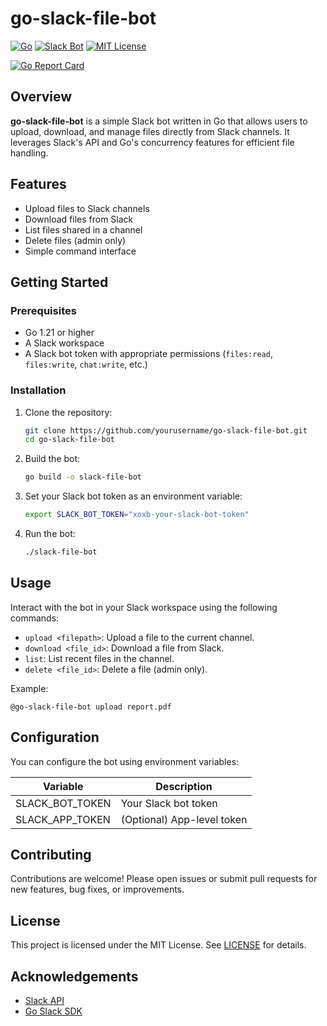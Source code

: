 # go-slack-file-bot

[![Go](https://img.shields.io/badge/Go-1.21-blue?logo=go)](https://golang.org/)
[![Slack Bot](https://img.shields.io/badge/Bot-Slack-4A154B?logo=slack)](https://api.slack.com/bot-users)
[![MIT License](https://img.shields.io/badge/License-MIT-yellow.svg)](LICENSE)
<!-- [![Build Status](https://img.shields.io/github/actions/workflow/status/yourusername/go-slack-file-bot/ci.yml?branch=main)](https://github.com/yourusername/go-slack-file-bot/actions) -->
[![Go Report Card](https://goreportcard.com/badge/github.com/yourusername/go-slack-file-bot)](https://goreportcard.com/report/github.com/yourusername/go-slack-file-bot)
<!-- [![Issues](https://img.shields.io/github/issues/yourusername/go-slack-file-bot)](https://github.com/yourusername/go-slack-file-bot/issues) -->
<!-- [![Last Commit](https://img.shields.io/github/last-commit/yourusername/go-slack-file-bot)](https://github.com/yourusername/go-slack-file-bot/commits/main) -->


## Overview

**go-slack-file-bot** is a simple Slack bot written in Go that allows users to upload, download, and manage files directly from Slack channels. It leverages Slack's API and Go's concurrency features for efficient file handling.

## Features

- Upload files to Slack channels
- Download files from Slack
- List files shared in a channel
- Delete files (admin only)
- Simple command interface

## Getting Started

### Prerequisites

- Go 1.21 or higher
- A Slack workspace
- A Slack bot token with appropriate permissions (`files:read`, `files:write`, `chat:write`, etc.)

### Installation

1. Clone the repository:
    ```bash
    git clone https://github.com/yourusername/go-slack-file-bot.git
    cd go-slack-file-bot
    ```

2. Build the bot:
    ```bash
    go build -o slack-file-bot
    ```

3. Set your Slack bot token as an environment variable:
    ```bash
    export SLACK_BOT_TOKEN="xoxb-your-slack-bot-token"
    ```

4. Run the bot:
    ```bash
    ./slack-file-bot
    ```

## Usage

Interact with the bot in your Slack workspace using the following commands:

- `upload <filepath>`: Upload a file to the current channel.
- `download <file_id>`: Download a file from Slack.
- `list`: List recent files in the channel.
- `delete <file_id>`: Delete a file (admin only).

Example:
```
@go-slack-file-bot upload report.pdf
```

## Configuration

You can configure the bot using environment variables:

| Variable           | Description                |
|--------------------|---------------------------|
| SLACK_BOT_TOKEN    | Your Slack bot token      |
| SLACK_APP_TOKEN    | (Optional) App-level token|

## Contributing

Contributions are welcome! Please open issues or submit pull requests for new features, bug fixes, or improvements.

## License

This project is licensed under the MIT License. See [LICENSE](LICENSE) for details.

## Acknowledgements

- [Slack API](https://api.slack.com/)
- [Go Slack SDK](https://github.com/slack-go/slack)
